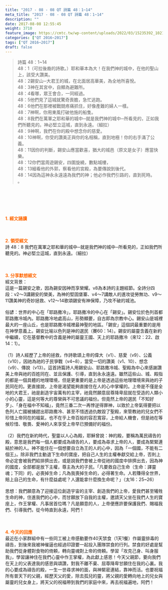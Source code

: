 ```yaml
---
title: "2017 - 08 - 08 QT 詩篇 48：1~14"
meta_title: "2017 - 08 - 08 QT 詩篇 48：1~14"
description: ""
date: 2017-08-08 12:55:45
weight: 3710
feature_image: https://cmtc.tw/wp-content/uploads/2022/03/15235392_10211799862337740_180693556567566654_o-1.webp
categories: ["QT 2016~2017"]
tags: ["QT 2016~2017"]
draft: false
---
```


<blockquote>詩篇 48：1~14<br />
48：1（可拉後裔的詩歌。）耶和華本為大！在我們神的城中，在他的聖山上，該受大讚美。<br />
48：2錫安山─大君王的城，在北面居高華美，為全地所喜悅。<br />
48：3神在其宮中，自顯為避難所。<br />
48：4看哪，眾王會合，一同經過。<br />
48：5他們見了這城就驚奇喪膽，急忙逃跑。<br />
48：6他們在那裡被戰兢疼痛抓住，好像產難的婦人一樣。<br />
48：7神啊，你用東風打破他施的船隻。<br />
48：8我們在萬軍之耶和華的城中─就是我們神的城中─所看見的，正如我們所聽見的。神必堅立這城，直到永遠。（細拉）<br />
48：9神啊，我們在你的殿中想念你的慈愛。<br />
48：10神啊，你受的讚美正與你的名相稱，直到地極！你的右手滿了公義。<br />
48：11因你的判斷，錫安山應當歡喜，猶大的城邑（原文是女子）應當快樂。<br />
48：12你們當周遊錫安，四圍旋繞，數點城樓，<br />
48：13細看他的外郭，察看他的宮殿，為要傳說到後代。<br />
48：14因為這神永永遠遠為我們的神；他必作我們引路的，直到死時。<br />
。</blockquote><br />
&nbsp;<br />
<br />
&nbsp;<br />
<br />
<span style="color: #ff6600;"><strong>1. </strong><strong>經文誦讀</strong></span><br />
<br />
<span style="color: #ff6600;"><strong> </strong></span><br />
<br />
<span style="color: #ff6600;"><strong>2. </strong><strong>領受經文<br />
</strong></span>詩 48：8 我們在萬軍之耶和華的城中─就是我們神的城中─所看見的，正如我們所聽見的。神必堅立這城，直到永遠。（細拉）<br />
<br />
&nbsp;<br />
<br />
<span style="color: #ff6600;"><strong>3. 分享默想經文<br />
</strong></span>經文背景：<br />
這是一篇錫安之歌，因為錫安因神而享榮耀。v8為本詩的主題經節。全詩分四段：v2～3講錫安的榮美，為神的堅固堡寨、v4～7講敵人的進攻徒勞無功、v9～11讚美神的奇妙拯救、v12～14歌頌錫安有神保障，乃攻不破的城池。<br />
<br />
俗諺：世界的中心在「耶路撒冷」，耶路撒冷的中心在「錫安」。錫安位於色列首都耶路撒冷城內。耶路撒冷地處高山，形勢顯要，自古即為宗教中心。錫安山是城裡最大的一座山丘，也是耶路撒冷城裡最神聖的地區。「錫安」這個詞最重要的是用在神學意義上。錫安比喻以色列是神的選民（賽60：14）。錫安的屬靈含義在新約中繼續，它在基督教中的含義是神的屬靈王國、天上的耶路撒冷（來12：22、啟14：1）。<br />
<br />
（1）詩人經歷了上帝的拯救，作詩歌頌上帝的偉大（v1）、慈愛（v9）、公義（v10），因祂為祂的子民爭戰（v4~8），當受一切的讚美（v1、10）、想念（v9）、傳說（v13）。這首詩篇詩人用錫安山、耶路撒冷城、聖殿為中心來感謝讚美上帝與祂的百姓同在、並且保護、引導，直到永永遠遠。雖然這些山、城、殿指的都是一個具體的地理環境，但是更重要的是上帝是透過這些地理環境來與祂的子民同在的。更直接說，上帝是渴望能夠直接住在人的心中掌權的。上帝是不僅是全地的大君王，祂是創造宇宙萬有的主宰，祂竟然願意屈尊降卑屈就在受造的人類小小的心靈，這是何等大的尊榮與不可思議的福份。但竟然上帝的選民「不知好歹」、「身在福中不知福」，竟然三番二次一再悖逆得罪神，以致於上帝氣得要把以色列人亡國被擄趕出耶路撒冷、甚至不惜透過仇敵毀了聖殿，來管教祂的兒女們不珍惜上帝同在的福氣，也不在乎上帝百般的容忍寬容，上帝給人機會，但是祂在等候珍惜、敬畏、愛神的人來享受上帝早已預備好的福份。<br />
<br />
（2）我們在新約時代，聖靈以人心為殿，耶穌曾說：神的殿，要稱為萬民禱告的殿，意思是我們每一個人都要成為禱告的人，要成為尋求上帝的人，要成為緊緊連結於神的人。神不能住在一個想要自立為王的人的心中，因為「一個國，不能有二個王」。除非我們主動退下生命的寶座，把自己人生的主權奉獻交給上帝，否則上帝必定會被我們給排擠出去，或是說我們會被上帝從祂的國度中排擠出去，因為神的國度，全部都是放下主權，尊主為大的子民。「凡要救自己生命（生命：譯靈魂；下同）的，必喪掉生命；凡為我喪掉生命的，必得著生命。人若賺得全世界，賠上自己的生命，有什麼益處呢？人還能拿什麼換生命呢？」（太16：25~26）<br />
<br />
思想：我們願意為了迎接這位創造宇宙的主宰、創造我們的上帝，愛我們甚至犧牲生命的神，住進我們的心中，而甘願放下自我的主權，邀請天父坐在我們人生的寶座上，作王掌權、凡事居首位嗎？凡是願意的人，上帝便應許要保護我們、賜福我們、引導我們，從今時直到永遠，阿們！<br />
<br />
&nbsp;<br />
<br />
<span style="color: #ff6600;"><strong>4. 今天的回應<br />
</strong></span>最近在小家群組中有一些同工被上帝感動要作40天禁食（1天1餐）作屬靈排毒的禱告，到後來我被神催逼也經過印證要一起投入團隊禁食的行列。禁食的好處是幫助我們從身體對食物的倚頼，轉向靈魂對上帝的倚頼。學習「攻克己身、叫身服我」，學習讓神住在我們心靈中作王掌權，為此獻上感恩！今天父親節，要向我們在天上的父表達我的感恩與頌讚，對我不離不棄、屈尊降卑甘願住在我的心裏。我的心要成為禱告的殿，一生一世尋求神的面，與神緊密連結，靠神而活。也要祝福所有普天下的父親，經歷天父的愛，除去孤兒的靈，將父親的愛轉向地上的兒女與屬靈的兒女身上，將天父的祝福帶到我們的家庭中來，再去祝福遍地，阿們！
        